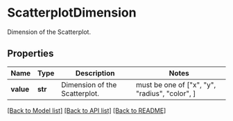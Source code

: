 # ScatterplotDimension

Dimension of the Scatterplot.

## Properties
Name | Type | Description | Notes
------------ | ------------- | ------------- | -------------
**value** | **str** | Dimension of the Scatterplot. |  must be one of ["x", "y", "radius", "color", ]

[[Back to Model list]](README.md#documentation-for-models) [[Back to API list]](README.md#documentation-for-api-endpoints) [[Back to README]](README.md)


